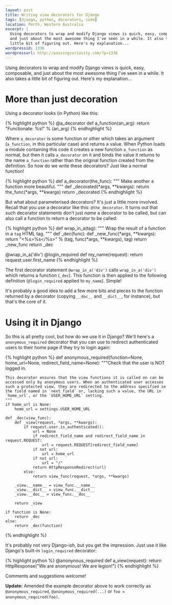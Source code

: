 ```yaml
--- 
layout: post
title: Writing view decorators for Django
tags: [django, python, decorators, code]
location: Perth, Western Australia
excerpt: |
  Using decorators to wrap and modify Django views is quick, easy, composable,
  and just about the most awesome thing I've seen in a while. It also takes a
  little bit of figuring out. Here's my explanation...
wordpressid: 1336
wordpressurl: http://passingcuriosity.com/?p=1336
---
```


Using decorators to wrap and modify Django views is quick, easy, composable,
and just about the most awesome thing I've seen in a while. It also takes a
little bit of figuring out. Here's my explanation...

More than just decoration
=========================

Using a decorator looks (in Python) like this:

{% highlight python %}
@a_decorator
def a_function(an_arg):
    return "Functionate: %s!" % (an_arg)
{% endhighlight %}

Where `a_decorator` is some function or other which takes an argument
(`a_function`, in this particular case) and returns a value. When Python loads
a module containing this code it creates a new function `a_function` as
normal, but then it calls `a_decorator` on it and binds the value it returns
to the name `a_function` rather than the original function created from the
definition. So how do we write these decorators? Just like a normal function!

{% highlight python %}
def a_decorator(the_func):
    """
    Make another a function more beautiful.
    """
    def _decorated(*args, **kwargs):
        return the_func(*args, **kwargs)
    return _decorated
{% endhighlight %}

But what about parameterised decorators? It's just a little more involved.
Recall that you use a decorator like this: `@the_decorator`. It turns out that
such decorator statements don't just *name* a decorator to be called, but can
also call a function to return a decorator to be called:

{% highlight python %}
def wrap_in_a(tag):
    """
    Wrap the result of a function in a `tag` HTML tag.
    """
    def _dec(func):
        def _new_func(*args, **kwargs):
            return "<%s>%s</%s>" % (tag, func(*args, **kwargs), tag)
        return _new_func
    return _dec

@wrap_in_a('div')
@login_required
def my_name(request):
    return request.user.first_name
{% endhighlight %}

The first decorator statement `@wrap_in_a('div')` calls `wrap_in_a('div')`
which returns a function (`_dec`). This function is then applied to the
following definition (`@login_required` applied to `my_name`). Simple!

It's probably a good idea to add a few more bits and pieces to the function
returned by a decorator (copying `__doc__` and `__dict__`, for instance), but
that's the core of it.

Using it in Django
==================

So this is all pretty cool, but how do we use it in Django? We'll here's a
`anonymous_required` decorator that you can use to redirect authenticated
users to their home page if they try to login again:

{% highlight python %}
def anonymous_required(function=None, home_url=None, redirect_field_name=None):
    """Check that the user is NOT logged in.

    This decorator ensures that the view functions it is called on can be 
    accessed only by anonymous users. When an authenticated user accesses
    such a protected view, they are redirected to the address specified in 
    the field named in `next_field` or, lacking such a value, the URL in 
    `home_url`, or the `USER_HOME_URL` setting.
    """
    if home_url is None:
        home_url = settings.USER_HOME_URL

    def _dec(view_func):
        def _view(request, *args, **kwargs):
            if request.user.is_authenticated():
                url = None
                if redirect_field_name and redirect_field_name in request.REQUEST:
                    url = request.REQUEST[redirect_field_name]
                if not url:
                    url = home_url
                if not url:
                    url = "/"
                return HttpResponseRedirect(url)
            else:
                return view_func(request, *args, **kwargs)

        _view.__name__ = view_func.__name__
        _view.__dict__ = view_func.__dict__
        _view.__doc__ = view_func.__doc__

        return _view

    if function is None:
        return _dec
    else:
        return _dec(function)
{% endhighlight %}

It's probably not very Django-ish, but you get the impression. Just use it
like Django's built-in `login_required` decorator:

{% highlight python %}
@anonynous_required
def a_view(request):
    return HttpResponse("We are anonymous! We are legion!")
{% endhighlight %}

Comments and suggestions welcome!

**Update:** Amended the example decorator above to work correctly as
`@anonymous_required`, `@anonymous_required(...)` or `foo =
anonymous_required(foo)`.
